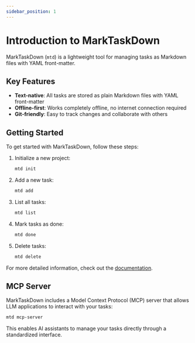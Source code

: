 ```yaml
---
sidebar_position: 1
---
```


# Introduction to MarkTaskDown

MarkTaskDown (`mtd`) is a lightweight tool for managing tasks as Markdown files with YAML front-matter.

## Key Features

- **Text-native**: All tasks are stored as plain Markdown files with YAML front-matter
- **Offline-first**: Works completely offline, no internet connection required
- **Git-friendly**: Easy to track changes and collaborate with others

## Getting Started

To get started with MarkTaskDown, follow these steps:

1. Initialize a new project:

   ```bash
   mtd init
   ```

2. Add a new task:

   ```bash
   mtd add
   ```

3. List all tasks:

   ```bash
   mtd list
   ```

4. Mark tasks as done:

   ```bash
   mtd done
   ```

5. Delete tasks:
   ```bash
   mtd delete
   ```

For more detailed information, check out the [documentation](./README.md).

## MCP Server

MarkTaskDown includes a Model Context Protocol (MCP) server that allows LLM applications to interact with your tasks:

```bash
mtd mcp-server
```

This enables AI assistants to manage your tasks directly through a standardized interface.
